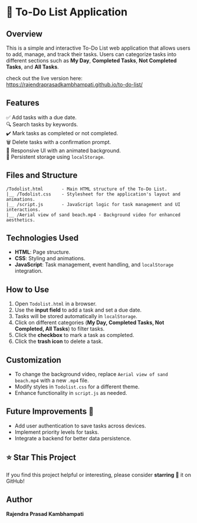 # 🌟 To-Do List Application
## Overview
This is a simple and interactive To-Do List web application that allows users to add, manage, and track their tasks. Users can categorize tasks into different sections such as **My Day**, **Completed Tasks**, **Not Completed Tasks**, and **All Tasks**.

check out the live version here: https://rajendraprasadkambhampati.github.io/to-do-list/

## Features
✅ Add tasks with a due date.  
🔍 Search tasks by keywords.  
✔️ Mark tasks as completed or not completed.  
🗑️ Delete tasks with a confirmation prompt.  
🎥 Responsive UI with an animated background.  
💾 Persistent storage using `localStorage`.

## Files and Structure
```
/Todolist.html       - Main HTML structure of the To-Do List.
|__ /Todolist.css    - Stylesheet for the application's layout and animations.
|__ /script.js       - JavaScript logic for task management and UI interactions.
|__ /Aerial view of sand beach.mp4 - Background video for enhanced aesthetics.
```

## Technologies Used
- **HTML**: Page structure.
- **CSS**: Styling and animations.
- **JavaScript**: Task management, event handling, and `localStorage` integration.

## How to Use
1. Open `Todolist.html` in a browser.
2. Use the **input field** to add a task and set a due date.
3. Tasks will be stored automatically in `localStorage`.
4. Click on different categories (**My Day, Completed Tasks, Not Completed, All Tasks**) to filter tasks.
5. Click the **checkbox** to mark a task as completed.
6. Click the **trash icon** to delete a task.

## Customization
- To change the background video, replace `Aerial view of sand beach.mp4` with a new `.mp4` file.
- Modify styles in `Todolist.css` for a different theme.
- Enhance functionality in `script.js` as needed.

## Future Improvements 🚀
- Add user authentication to save tasks across devices.
- Implement priority levels for tasks.
- Integrate a backend for better data persistence.

## ⭐ Star This Project
If you find this project helpful or interesting, please consider **starring** 🌟 it on GitHub!  

## Author
**Rajendra Prasad Kambhampati**
